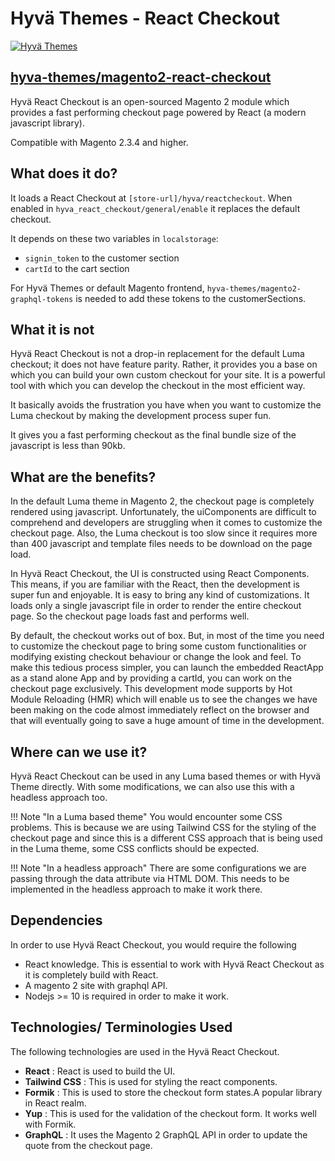 
# Hyvä Themes - React Checkout

[![Hyvä Themes](https://repository-images.githubusercontent.com/303806175/a3973c80-479c-11eb-8716-03e369d87143)](https://hyva.io/)

## [hyva-themes/magento2-react-checkout](https://github.com/hyva-themes/magento2-react-checkout)
Hyvä React Checkout is an open-sourced Magento 2 module which provides a fast performing checkout page powered by React (a modern javascript library).

Compatible with Magento 2.3.4 and higher.

## What does it do?
It loads a React Checkout at `[store-url]/hyva/reactcheckout`. When enabled in `hyva_react_checkout/general/enable` it replaces the default checkout.

It depends on these two variables in `localstorage`:

- `signin_token` to the customer section
- `cartId` to the cart section

For Hyvä Themes or default Magento frontend, `hyva-themes/magento2-graphql-tokens` is needed to add these tokens to the customerSections.
## What it is not
Hyvä React Checkout is not a drop-in replacement for the default Luma checkout; it does not have feature parity. Rather, it provides you a base on which you can build your own custom checkout for your site. It is a powerful tool with which you can develop the checkout in the most efficient way.

It basically avoids the frustration you have when you want to customize the Luma checkout by making the development process super fun.

It gives you a fast performing checkout as the final bundle size of the javascript is less than 90kb.

## What are the benefits?

In the default Luma theme in Magento 2, the checkout page is completely rendered using javascript. Unfortunately, the uiComponents are difficult to comprehend and developers are struggling when it comes to customize the checkout page. Also, the Luma checkout is too slow since it requires more than 400 javascript and template files needs to be download on the page load.

In Hyvä React Checkout, the UI is constructed using React Components. This means, if you are familiar with the React, then the development is super fun and enjoyable. It is easy to bring any kind of customizations. It loads only a single javascript file in order to render the entire checkout page. So the checkout page loads fast and performs well.

By default, the checkout works out of box. But, in most of the time you need to customize the checkout page to bring some custom functionalities or modifying existing checkout behaviour or change the look and feel. To make this tedious process simpler, you can launch the embedded ReactApp as a stand alone App and by providing a cartId, you can work on the checkout page exclusively. This development mode supports by Hot Module Reloading (HMR) which will enable us to see the changes we have been making on the code almost immediately reflect on the browser and that will eventually going to save a huge amount of time in the development.

## Where can we use it?

Hyvä React Checkout can be used in any Luma based themes or with Hyvä Theme directly. With some modifications, we can also use this with a headless approach too.

!!! Note "In a Luma based theme"
    You would encounter some CSS problems. This is because we are using Tailwind CSS for the styling of the checkout page and since this is a different CSS approach that is being used in the Luma theme, some CSS conflicts should be expected.

!!! Note "In a headless approach"
    There are some configurations we are passing through the data attribute via HTML DOM. This needs to be implemented in the headless approach to make it work there.

## Dependencies

In order to use Hyvä React Checkout, you would require the following

- React knowledge. This is essential to work with Hyvä React Checkout as it is completely build with React.
- A magento 2 site with graphql API.
- Nodejs >= 10 is required in order to make it work.

## Technologies/ Terminologies Used

The following technologies are used in the Hyvä React Checkout.

 - **React** : React is used to build the UI.
 - **Tailwind CSS** : This is used for styling the react components.
 - **Formik** : This is used to store the checkout form states.A popular library in React realm.
 - **Yup** : This is used for the validation of the checkout form. It works well with Formik.
 - **GraphQL** : It uses the Magento 2 GraphQL API in order to update the quote from the checkout page.
